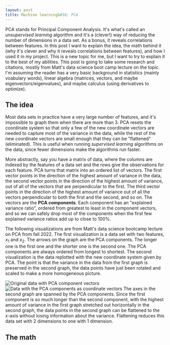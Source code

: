 ```yaml
---
layout: post
title: Machine learning&#58; PCA  
--- 
```

PCA stands for Principal Component Analysis.  It's what's called an _unsupervised learning_ algorithm and it's a (clever!) way of reducing the number of dimensions in a data set.  As a bonus, it reveals correlations between features.  In this post I want to explain the idea, the math behind it (why it's clever and why it reveals correlations between features), and how I used it in my project.  This is a new topic for me, but I want to try to explain it to the best of my abilities.  This post is going to take some research and citations, mostly from Matt's data science boot camp lecture on the topic.  I'm assuming the reader has a very basic background in statistics (mainly voabulary words), linear algebra (matrices, vectors, and maybe eigenvectors/eigenvalues), and maybe calculus (using derivatives to optimize).  

## The idea

Most data sets in practice have a very large number of features, and it's impossible to graph them when there are more than 3.  PCA resets the coordinate system so that only a few of the new coordinate vectors are needed to capture most of the variance in the data, while the rest of the new coordinate vectors are small enough that they can be "flattened" (eliminated).  This is useful when running _supervised learning_ algorithms on the data, since fewer dimensions make the algorithms run faster.

More abstractly, say you have a matrix of data, where the columns are indexed by the features of a data set and the rows give the observations for each feature.  PCA turns that matrix into an ordered list of vectors.  The first vector points in the direction of the highest amount of variance in the data, the second vector points in the direction of the highest amount of variance, out of all of the vectors that are perpendicular to the first.  The third vector points in the direction of the highest amount of variance out of all the vectors perpendicular to both the first and the second, and so on.  The vectors are the **PCA components**.  Each component has an "explained variance ratio", ordered from greatest to least in the component vectors, and so we can safely drop most of the components when the first few explained variance ratios add up to close to 100%. 

The following visualizations are from Matt's data science bootcamp lecture on PCA from fall 2022.  The first visualization is a data set with two features, $`x_1`$ and $`x_2`$.  The arrows on the graph are the PCA components.  The longer one is the first one and the shorter one is the second one.  The PCA components are always ordered from longest to shortest.  The second visualization is the data replotted with the new coordinate system given by PCA.  The point is that the variance in the data from the first graph is preserved in the second graph, the data points have just been rotated and scaled to make a more homogeneous picture.
<!--
<img src="https://wh33les.github.io/images/data_with_components.png" alt="Original data with PCA component vectors" title="Original data with PCA component vectors" width=49%> </img>
<img src="https://wh33les.github.io/images/transformed_data.png" alt="Data with the PCA components as coordinate vectors" title="Data with the PCA components as coordinate vectors" width=49%></img>
-->
![Original data with PCA component vectors](https://wh33les.github.io/images/data_with_components.png)
![Data with the PCA components as coordinate vectors](https://wh33les.github.io/images/transformed_data.png)
The axes in the second graph are spanned by the PCA components.  Since the first component is so much longer than the second component, with the highest amount of variance in the first graph stretched out horizontally in the second graph, the data points in the second graph can be flattened to the $`x`$-axis without losing information about the variance.  Flattening reduces this data set with 2 dimensions to one with 1 dimension.

## The math

